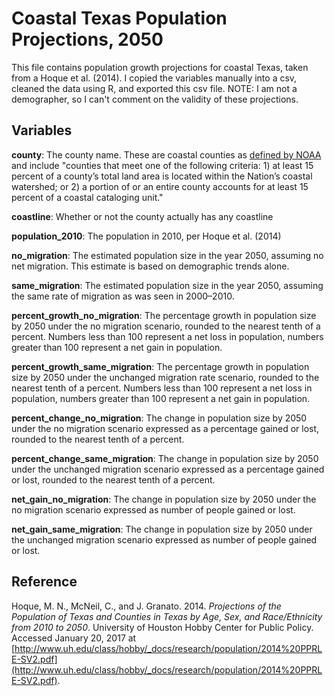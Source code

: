 # Coastal Texas Population Projections, 2050

This file contains population growth projections for coastal Texas, taken from a Hoque et al. (2014). I copied the variables manually into a csv, cleaned the data using R, and exported this csv file. NOTE: I am not a demographer, so I can't comment on the validity of these projections.

## Variables

**county**: The county name. These are coastal counties as [defined by NOAA](https://www.census.gov/geo/landview/lv6help/coastal_cty.pdf) and include "counties that meet one of the following criteria: 1) at least 15 percent of a county’s total land area is located within the Nation’s coastal watershed; or 2) a portion of or an entire county accounts for at least 15 percent of a coastal cataloging unit."

**coastline**: Whether or not the county actually has any coastline

**population_2010**: The population in 2010, per Hoque et al. (2014)

**no_migration**: The estimated population size in the year 2050, assuming no net migration. This estimate is based on demographic trends alone.

**same_migration**: The estimated population size in the year 2050, assuming the same rate of migration as was seen in 2000–2010.

**percent_growth_no_migration**: The percentage growth in population size by 2050 under the no migration scenario, rounded to the nearest tenth of a percent. Numbers less than 100 represent a net loss in population, numbers greater than 100 represent a net gain in population.

**percent_growth_same_migration**: The percentage growth in population size by 2050 under the unchanged migration rate scenario, rounded to the nearest tenth of a percent. Numbers less than 100 represent a net loss in population, numbers greater than 100 represent a net gain in population.

**percent_change_no_migration**: The change in population size by 2050 under the no migration scenario expressed as a percentage gained or lost, rounded to the nearest tenth of a percent.

**percent_change_same_migration**: The change in population size by 2050 under the unchanged migration scenario expressed as a percentage gained or lost, rounded to the nearest tenth of a percent.

**net_gain_no_migration**: The change in population size by 2050 under the no migration scenario expressed as number of people gained or lost.

**net_gain_same_migration**: The change in population size by 2050 under the unchanged migration scenario expressed as number of people gained or lost.

## Reference
Hoque, M. N., McNeil, C., and J. Granato. 2014. *Projections of the Population of Texas and Counties in Texas by Age, Sex, and Race/Ethnicity from 2010 to 2050*. University of Houston Hobby Center for Public Policy. Accessed January 20, 2017 at [http://www.uh.edu/class/hobby/_docs/research/population/2014%20PPRLE-SV2.pdf](http://www.uh.edu/class/hobby/_docs/research/population/2014%20PPRLE-SV2.pdf).